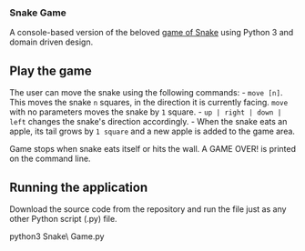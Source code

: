 ### Snake Game
A console-based version of the beloved [game of Snake](https://www.google.com/search?q=play+snake) using Python 3 and domain driven design.

## Play the game

The user can move the snake using the following commands:
    - `move [n]`. This moves the snake `n` squares, in the direction it is currently facing. `move` with no parameters moves the snake by `1` square.
    - `up | right | down | left` changes the snake's direction accordingly.
    - When the snake eats an apple, its tail grows by `1 square` and a new apple is added to the game area.
    
Game stops when snake eats itself or hits the wall. A GAME OVER! is printed on the command line.

## Running the application
Download the source code from the repository and run the file just as any other Python script (.py) file.

python3 Snake\ Game.py
